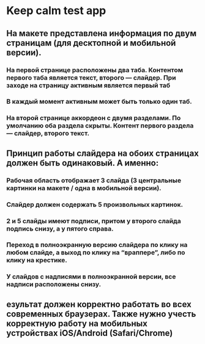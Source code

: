 # Keep calm test app

## На макете представлена информация по двум страницам (для десктопной и мобильной версии).

### На первой странице расположены два таба. Контентом первого таба является текст, второго — слайдер. При заходе на страницу активным является первый таб
### В каждый момент активным может быть только один таб.

### На второй странице аккордеон с двумя разделами. По умолчанию оба раздела скрыты. Контент первого раздела — слайдер, второго текст.

## Принцип работы слайдера на обоих страницах должен быть одинаковый. А именно:
### Рабочая область отображает 3 слайда (3 центральные картинки на макете / одна в мобильной версии).
### Слайдер должен содержать 5 произвольных картинок.
### 2 и 5 слайды имеют подписи, притом у второго слайда подпись снизу, а у пятого справа.
### Переход в полноэкранную версию слайдера по клику на любом слайде, а выход по клику на “враппере”, либо по клику на крестике.
### У слайдов с надписями в полноэкранной версии, все надписи расположены снизу.

## езультат должен корректно работать во всех современных браузерах. Также нужно учесть корректную работу на мобильных устройствах iOS/Android (Safari/Chrome)

